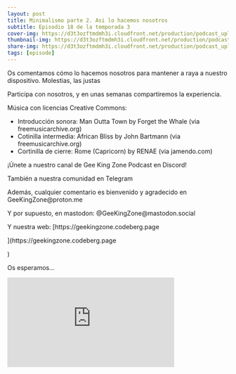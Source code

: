 ```yaml
---
layout: post
title: Minimalismo parte 2. Asi lo hacemos nosotros
subtitle: Episodio 18 de la temporada 3
cover-img: https://d3t3ozftmdmh3i.cloudfront.net/production/podcast_uploaded_nologo/14743809/14743809-1619370377976-ce118b9b0f9a8.jpg
thumbnail-img: https://d3t3ozftmdmh3i.cloudfront.net/production/podcast_uploaded_nologo/14743809/14743809-1619370377976-ce118b9b0f9a8.jpg
share-img: https://d3t3ozftmdmh3i.cloudfront.net/production/podcast_uploaded_nologo/14743809/14743809-1619370377976-ce118b9b0f9a8.jpg
tags: [episode]
---
```


<p>Os comentamos cómo lo hacemos nosotros para mantener a raya a nuestro dispositivo. Molestias, las justas</p>
<p>Participa con nosotros, y en unas semanas compartiremos la experiencia.</p>
<p>Música con licencias Creative Commons:</p>
<ul>
 <li>Introducción sonora: Man Outta Town by Forget the Whale (via freemusicarchive.org)</li>
 <li>Cotinilla intermedia: African Bliss by John Bartmann (via freemusicarchive.org)</li>
  <li>Cortinilla de cierre: Rome (Capricorn) by RENAE (via jamendo.com)</li>
</ul>
<p>¡Únete a nuestro canal de Gee King Zone Podcast en Discord!</p>
<p>También a nuestra comunidad en Telegram</p>
<p>Además, cualquier comentario es bienvenido y agradecido en GeeKingZone@proton.me</p>
<p>Y por supuesto, en mastodon: @GeeKingZone@mastodon.social</p>
<p>Y nuestra web: [https://geekingzone.codeberg.page</p>](https://geekingzone.codeberg.page</p>)
<p>Os esperamos...</p>
<iframe src='https://podcasters.spotify.com/pod/show/geekingzone/embed/episodes/Minimalismo-parte-2--As-lo-hacemos-nosotros-e1qgbho' height='204px' width='380px' frameborder='0' scrolling='no'></iframe>